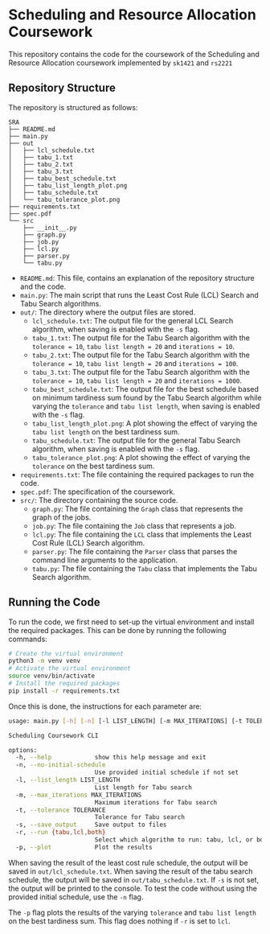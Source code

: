 # Scheduling and Resource Allocation Coursework

This repository contains the code for the coursework of the Scheduling and Resource Allocation coursework implemented by `sk1421` and `rs2221`

## Repository Structure

The repository is structured as follows:

``` tree
SRA
├── README.md
├── main.py
├── out
│   ├── lcl_schedule.txt
│   ├── tabu_1.txt
│   ├── tabu_2.txt
│   ├── tabu_3.txt
│   ├── tabu_best_schedule.txt
│   ├── tabu_list_length_plot.png
│   ├── tabu_schedule.txt
│   └── tabu_tolerance_plot.png
├── requirements.txt
├── spec.pdf
└── src
    ├── __init__.py
    ├── graph.py
    ├── job.py
    ├── lcl.py
    ├── parser.py
    └── tabu.py
```

- `README.md`: This file, contains an explanation of the repository structure and the code.
- `main.py`: The main script that runs the Least Cost Rule (LCL) Search and Tabu Search algorithms.
- `out/`: The directory where the output files are stored.
  - `lcl_schedule.txt`: The output file for the general LCL Search algorithm, when saving is enabled with the `-s` flag.
  - `tabu_1.txt`: The output file for the Tabu Search algorithm with the `tolerance = 10`, `tabu list length = 20` and `iterations = 10`.
  - `tabu_2.txt`: The output file for the Tabu Search algorithm with the `tolerance = 10`, `tabu list length = 20` and `iterations = 100`.
  - `tabu_3.txt`: The output file for the Tabu Search algorithm with the `tolerance = 10`, `tabu list length = 20` and `iterations = 1000`.
  - `tabu_best_schedule.txt`: The output file for the best schedule based on minimum tardiness sum found by the Tabu Search algorithm while varying the `tolerance` and `tabu list length`, when saving is enabled with the `-s` flag.
  - `tabu_list_length_plot.png`: A plot showing the effect of varying the `tabu list length` on the best tardiness sum.
  - `tabu_schedule.txt`: The output file for the general Tabu Search algorithm, when saving is enabled with the `-s` flag.
  - `tabu_tolerance_plot.png`: A plot showing the effect of varying the `tolerance` on the best tardiness sum.
- `requirements.txt`: The file containing the required packages to run the code.
- `spec.pdf`: The specification of the coursework.
- `src/`: The directory containing the source code.
  - `graph.py`: The file containing the `Graph` class that represents the graph of the jobs.
  - `job.py`: The file containing the `Job` class that represents a job.
  - `lcl.py`: The file containing the `LCL` class that implements the Least Cost Rule (LCL) Search algorithm.
  - `parser.py`: The file containing the `Parser` class that parses the command line arguments to the application.
  - `tabu.py`: The file containing the `Tabu` class that implements the Tabu Search algorithm.

## Running the Code

To run the code, we first need to set-up the virtual environment and install the required packages. This can be done by running the following commands:

``` bash
# Create the virtual environment
python3 -m venv venv
# Activate the virtual environment
source venv/bin/activate
# Install the required packages
pip install -r requirements.txt
```

Once this is done, the instructions for each parameter are:

``` bash
usage: main.py [-h] [-n] [-l LIST_LENGTH] [-m MAX_ITERATIONS] [-t TOLERANCE] [-s] [-r {tabu,lcl,both}] [-p]

Scheduling Coursework CLI

options:
  -h, --help            show this help message and exit
  -n, --no-initial-schedule
                        Use provided initial schedule if not set
  -l, --list_length LIST_LENGTH
                        List length for Tabu search
  -m, --max_iterations MAX_ITERATIONS
                        Maximum iterations for Tabu search
  -t, --tolerance TOLERANCE
                        Tolerance for Tabu search
  -s, --save_output     Save output to files
  -r, --run {tabu,lcl,both}
                        Select which algorithm to run: tabu, lcl, or both
  -p, --plot            Plot the results
```

When saving the result of the least cost rule schedule, the output will be saved in `out/lcl_schedule.txt`. When saving the result of the tabu search schedule, the output will be saved in `out/tabu_schedule.txt`. If `-s` is not set, the output will be printed to the console. To test the code without using the provided initial schedule, use the `-n` flag.

The `-p` flag plots the results of the varying `tolerance` and `tabu list length` on the best tardiness sum. This flag does nothing if `-r` is set to `lcl`.
